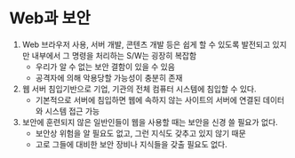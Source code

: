 # Web과 보안

1. Web 브라우저 사용, 서버 개발, 콘텐츠 개발 등은 쉽게 할 수 있도록 발전되고 있지만 내부에서 그 명령을 처리하는 S/W는 굉장히 복잡함
    + 우리가 알 수 없는 보안 결함이 있을 수 있음
    + 공격자에 의해 악용당할 가능성이 충분히 존재
2. 웹 서버 침입기반으로 기업, 기관의 전체 컴퓨터 시스템에 침입할 수 있다.
    + 기본적으로 서버에 침입하면 웹에 속하지 않는 사이트의 서버에 연결된 데이터와 시스템 접근 가능
3. 보안에 훈련되지 않은 일반인들이 웹을 사용할 때는 보안을 신경 쓸 필요가 없다.
    + 보안상 위험을 알 필요도 없고, 그런 지식도 갖추고 있지 않기 때문
    + 고로 그들에 대비한 보안 장비나 지식들을 갖출 필요도 없다.